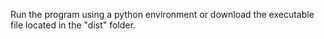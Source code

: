 Run the program using a python environment or download the executable file located in the "dist" folder.

